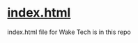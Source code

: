 # [index.html]([url](https://github.com/greysch/index.html/blob/main/index.html))
index.html file for Wake Tech is in this repo



